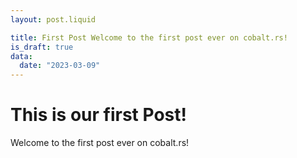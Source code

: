 ```yaml
---
layout: post.liquid

title: First Post Welcome to the first post ever on cobalt.rs!
is_draft: true
data:
  date: "2023-03-09"
---
```


# This is our first Post!

Welcome to the first post ever on cobalt.rs!
